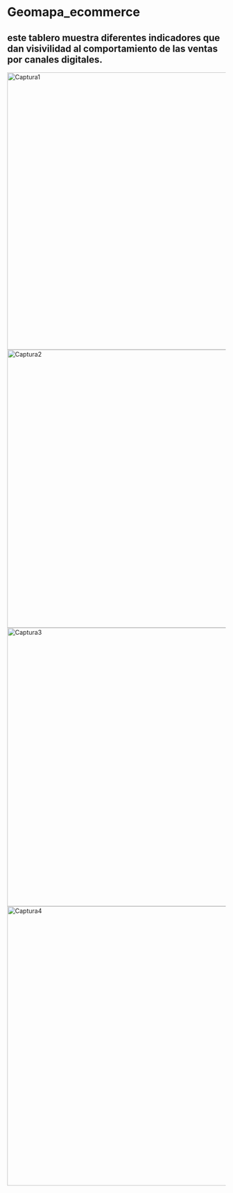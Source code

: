 # Geomapa_ecommerce
## este tablero muestra diferentes indicadores que dan visivilidad al comportamiento de las ventas por canales digitales.
<img width="638" alt="Captura1" src="https://user-images.githubusercontent.com/95513440/219935215-e1d3f577-60e5-4417-906b-f783075b9560.PNG">
<img width="640" alt="Captura2" src="https://user-images.githubusercontent.com/95513440/219935221-f554611c-2148-4e2e-a61d-4bc1273a5b0e.PNG">
<img width="641" alt="Captura3" src="https://user-images.githubusercontent.com/95513440/219935224-978179e3-ee18-4c28-9288-ce4392ec4c2c.PNG">
<img width="643" alt="Captura4" src="https://user-images.githubusercontent.com/95513440/219935229-2342ee58-1be2-4305-853e-e0578d9fddc7.PNG">
